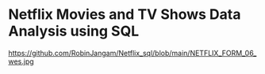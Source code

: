# Netflix Movies and TV Shows Data Analysis using SQL
https://github.com/RobinJangam/Netflix_sql/blob/main/NETFLIX_FORM_06_wes.jpg
